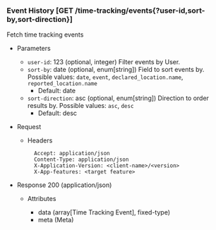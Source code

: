 ### Event History [GET /time-tracking/events{?user-id,sort-by,sort-direction}]

Fetch time tracking events

+ Parameters
    + `user-id`: 123 (optional, integer) 
        Filter events by User.
    + `sort-by`: date (optional, enum[string])
        Field to sort events by. Possible values: 
        `date`, `event`, `declared_location.name`, `reported_location.name`
        + Default: date
    + `sort-direction`: asc (optional, enum[string]) 
        Direction to order results by. Possible values: `asc`, `desc`
        + Default: desc

+ Request
    + Headers

            Accept: application/json
            Content-Type: application/json
            X-Application-Version: <client-name>/<version>
            X-App-features: <target feature>

+ Response 200 (application/json)

    + Attributes

        + data (array[Time Tracking Event], fixed-type)
        + meta (Meta)

<!-- include(../../error_responses.md) -->
